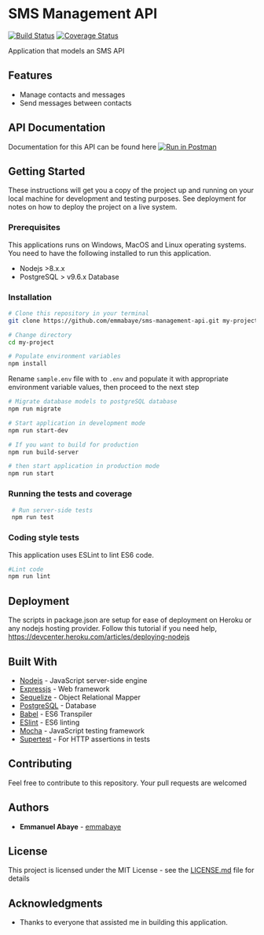 # SMS Management API
[![Build Status](https://travis-ci.org/emmabaye/sms-management-api.svg?branch=develop)](https://travis-ci.org/emmabaye/sms-management-api)
[![Coverage Status](https://coveralls.io/repos/github/emmabaye/sms-management-api/badge.svg?branch=develop)](https://coveralls.io/github/emmabaye/sms-management-api?branch=develop)

Application that models an SMS API

## Features
- Manage contacts and messages
- Send messages between contacts

## API Documentation
Documentation for this API can be found here [![Run in Postman](https://run.pstmn.io/button.svg)](https://documenter.getpostman.com/view/3183791/S1M2Tmkf)

## Getting Started

These instructions will get you a copy of the project up and running on your local machine for development and testing purposes. See deployment for notes on how to deploy the project on a live system.

### Prerequisites

This applications runs on Windows, MacOS and Linux operating systems. You need to have the following installed to run this application.

- Nodejs >8.x.x
- PostgreSQL > v9.6.x Database

### Installation

```bash
# Clone this repository in your terminal
git clone https://github.com/emmabaye/sms-management-api.git my-project

# Change directory
cd my-project

# Populate environment variables
npm install

```

Rename `sample.env` file with to `.env` and populate it with appropriate environment variable values, then proceed to the next step

```bash
# Migrate database models to postgreSQL database
npm run migrate

# Start application in development mode
npm run start-dev

# If you want to build for production
npm run build-server

# then start application in production mode
npm run start
```

### Running the tests and coverage

```bash
 # Run server-side tests
 npm run test
```

### Coding style tests

This application uses ESLint to lint ES6 code.

```bash
#Lint code
npm run lint
```

## Deployment

The scripts in package.json are setup for ease of deployment on Heroku or any nodejs hosting provider. Follow this tutorial if you need help, https://devcenter.heroku.com/articles/deploying-nodejs

## Built With

- [Nodejs](https://nodejs.org/en/) - JavaScript server-side engine
- [Expressjs](https://expressjs.com/) - Web framework
- [Sequelize](http://docs.sequelizejs.com/) - Object Relational Mapper
- [PostgreSQL](https://www.postgresql.org/) - Database
- [Babel](https://babeljs.io/) - ES6 Transpiler
- [ESlint](https://eslint.org/) - ES6 linting
- [Mocha](https://mochajs.org/) - JavaScript testing framework
- [Supertest](https://v4-alpha.getbootstrap.com/) - For HTTP assertions in tests

## Contributing

Feel free to contribute to this repository. Your pull requests are welcomed

## Authors

- **Emmanuel Abaye** - [emmabaye](https://github.com/emmabaye)

## License

This project is licensed under the MIT License - see the [LICENSE.md](LICENSE.md) file for details

## Acknowledgments

- Thanks to everyone that assisted me in building this application.
